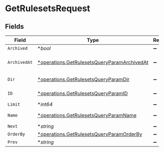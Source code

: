 # GetRulesetsRequest


## Fields

| Field                                                                                                     | Type                                                                                                      | Required                                                                                                  | Description                                                                                               |
| --------------------------------------------------------------------------------------------------------- | --------------------------------------------------------------------------------------------------------- | --------------------------------------------------------------------------------------------------------- | --------------------------------------------------------------------------------------------------------- |
| `Archived`                                                                                                | **bool*                                                                                                   | :heavy_minus_sign:                                                                                        | N/A                                                                                                       |
| `ArchivedAt`                                                                                              | [*operations.GetRulesetsQueryParamArchivedAt](../../models/operations/getrulesetsqueryparamarchivedat.md) | :heavy_minus_sign:                                                                                        | Date the ruleset was archived                                                                             |
| `Dir`                                                                                                     | [*operations.GetRulesetsQueryParamDir](../../models/operations/getrulesetsqueryparamdir.md)               | :heavy_minus_sign:                                                                                        | Sort direction                                                                                            |
| `ID`                                                                                                      | [*operations.GetRulesetsQueryParamID](../../models/operations/getrulesetsqueryparamid.md)                 | :heavy_minus_sign:                                                                                        | Filter by ruleset IDs                                                                                     |
| `Limit`                                                                                                   | **int64*                                                                                                  | :heavy_minus_sign:                                                                                        | N/A                                                                                                       |
| `Name`                                                                                                    | [*operations.GetRulesetsQueryParamName](../../models/operations/getrulesetsqueryparamname.md)             | :heavy_minus_sign:                                                                                        | The ruleset name                                                                                          |
| `Next`                                                                                                    | **string*                                                                                                 | :heavy_minus_sign:                                                                                        | N/A                                                                                                       |
| `OrderBy`                                                                                                 | [*operations.GetRulesetsQueryParamOrderBy](../../models/operations/getrulesetsqueryparamorderby.md)       | :heavy_minus_sign:                                                                                        | Sort key(s)                                                                                               |
| `Prev`                                                                                                    | **string*                                                                                                 | :heavy_minus_sign:                                                                                        | N/A                                                                                                       |
